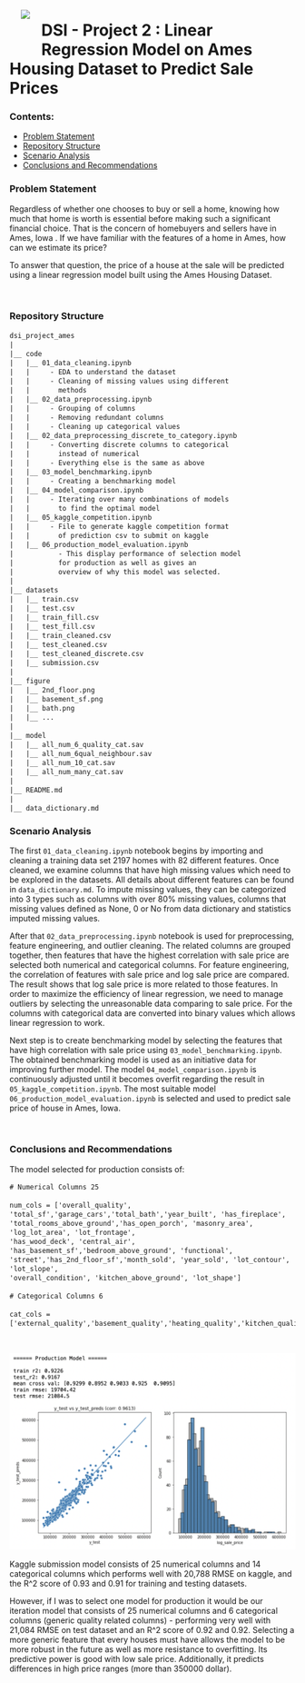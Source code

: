 <img src="http://imgur.com/1ZcRyrc.png" style="float: left; margin: 20px; height: 55px">

# DSI - Project 2 : Linear Regression Model on Ames Housing Dataset to Predict Sale Prices

### Contents:
- [Problem Statement](#Problem-Statement)
- [Repository Structure](#Repository-Structure)
- [Scenario Analysis](#Scenario-Analysis)
- [Conclusions and Recommendations](#Conclusions-and-Recommendations)


### Problem Statement 

Regardless of whether one chooses to buy or sell a home, knowing how much that home is worth is essential before making such a significant financial choice. That is the concern of homebuyers and sellers have in Ames, Iowa . If we have familiar with the features of a home in Ames, how can we estimate its price?

To answer that question, the price of a house at the sale will be predicted using a linear regression model built using the Ames Housing Dataset.

<br>

### Repository Structure 
```
dsi_project_ames
|
|__ code
|   |__ 01_data_cleaning.ipynb
|   |     - EDA to understand the dataset
|   |     - Cleaning of missing values using different  
|   |       methods
|   |__ 02_data_preprocessing.ipynb 
|   |     - Grouping of columns
|   |     - Removing redundant columns
|   |     - Cleaning up categorical values  
|   |__ 02_data_preprocessing_discrete_to_category.ipynb
|   |     - Converting discrete columns to categorical      
|   |       instead of numerical
|   |     - Everything else is the same as above
|   |__ 03_model_benchmarking.ipynb 
|   |     - Creating a benchmarking model 
|   |__ 04_model_comparison.ipynb
|   |     - Iterating over many combinations of models   
|   |       to find the optimal model
|   |__ 05_kaggle_competition.ipynb
|   |     - File to generate kaggle competition format   
|   |       of prediction csv to submit on kaggle
|   |__ 06_production_model_evaluation.ipynb
|           - This display performance of selection model   
|           for production as well as gives an         
|           overview of why this model was selected.        
|                         
|__ datasets
|   |__ train.csv
|   |__ test.csv
|   |__ train_fill.csv
|   |__ test_fill.csv
|   |__ train_cleaned.csv
|   |__ test_cleaned.csv
|   |__ test_cleaned_discrete.csv
|   |__ submission.csv
|
|__ figure
|   |__ 2nd_floor.png
|   |__ basement_sf.png
|   |__ bath.png
|   |__ ...
|
|__ model
|   |__ all_num_6_quality_cat.sav
|   |__ all_num_6qual_neighbour.sav
|   |__ all_num_10_cat.sav
|   |__ all_num_many_cat.sav
|
|__ README.md
|
|__ data_dictionary.md
```

### Scenario Analysis

The first `01_data_cleaning.ipynb` notebook begins by importing and cleaning a training data set 2197 homes with 82 different features. Once cleaned, we examine columns that have high missing values which need to be explored in the datasets. All details about different features can be found in `data_dictionary.md`. To impute missing values, they can be categorized into 3 types such as columns with over 80% missing values, columns that missing values defined as None, 0 or No from data dictionary and statistics imputed missing values. 
<br>

After that `02_data_preprocessing.ipynb`
notebook is used for preprocessing, feature engineering, and outlier cleaning. The related columns are grouped together, then features that have the highest correlation with sale price are selected both numerical and categorical columns. For feature engineering, the correlation of features with sale price and log sale price are compared. The result shows that log sale price is more related to those features. In order to maximize the efficiency of linear regression, we need to manage outliers by selecting the unreasonable data comparing to sale price. For the columns with categorical data are converted into binary values which allows linear regression to work.
<br>

Next step is to create benchmarking model by selecting the features that have high correlation with sale price using `03_model_benchmarking.ipynb`. The obtained benchmarking model is used as an initiative data for improving further model. The model `04_model_comparison.ipynb` is continuously adjusted until it becomes overfit regarding the result in `05_kaggle_competition.ipynb`. The most suitable model `06_production_model_evaluation.ipynb` is selected and used to predict sale price of house in Ames, Iowa.

 <br>

### Conclusions and Recommendations
The model selected for production consists of:

```
# Numerical Columns 25

num_cols = ['overall_quality', 'total_sf','garage_cars','total_bath','year_built', 'has_fireplace', 'total_rooms_above_ground','has_open_porch', 'masonry_area', 'log_lot_area', 'lot_frontage',
'has_wood_deck', 'central_air', 'has_basement_sf','bedroom_above_ground', 'functional', 'street','has_2nd_floor_sf','month_sold', 'year_sold', 'lot_contour', 'lot_slope',
'overall_condition', 'kitchen_above_ground', 'lot_shape']

# Categorical Columns 6

cat_cols = ['external_quality','basement_quality','heating_quality','kitchen_quality','fireplace_quality','garage_quality']

```   
<br>

![production_model](./figure/production_model.png)

Kaggle submission model consists of 25 numerical columns and 14 categorical columns which performs well with 20,788 RMSE on kaggle, and the R^2 score of 0.93 and 0.91 for training and testing datasets.

However, if I was to select one model for production it would be our iteration model that consists of 25 numerical columns and 6 categorical columns (generic quality related columns) - performing very well with 21,084 RMSE on test dataset and an R^2 score of 0.92 and 0.92. Selecting a more generic feature that every houses must have allows the model to be more robust in the future as well as more resistance to overfitting. Its predictive power is good with low sale price. Additionally, it predicts differences in high price ranges (more than 350000 dollar).
